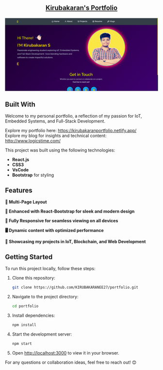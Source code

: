 <h2 align="center">
 

<a href="" target="_blank">Kirubakaran's Portfolio</a>
</h2>
<div align="center">
  <img width="960" alt="image" src="https://github.com/KIRUBAKARANEE27/portfolio/blob/main/public/Screenshot%202025-03-17%20154901.png">
</div>

## Built With

Welcome to my personal portfolio, a reflection of my passion for IoT, Embedded Systems, and Full-Stack Development.

Explore my portfolio here: <a href="https://kirubakaranportfolio.netlify.app/" target="_blank">https://kirubakaranportfolio.netlify.app/</a><br/>
Explore my blog for insights and technical content: <a href="http://www.logicstime.com/" target="_blank">http://www.logicstime.com/</a>

This project was built using the following technologies:

- **React.js**
- **CSS3**
- **VsCode**
- **Bootstrap** for styling

## Features

**📖 Multi-Page Layout**

**🎨 Enhanced with React-Bootstrap for sleek and modern design**

**📱 Fully Responsive for seamless viewing on all devices**

**🖥️ Dynamic content with optimized performance**

**🚀 Showcasing my projects in IoT, Blockchain, and Web Development**

## Getting Started

To run this project locally, follow these steps:

1. Clone this repository:
   ```bash
   git clone https://github.com/KIRUBAKARANEE27/portfolio.git
   ```

2. Navigate to the project directory:
   ```bash
   cd portfolio
   ```

3. Install dependencies:
   ```bash
   npm install
   ```

4. Start the development server:
   ```bash
   npm start
   ```

5. Open [http://localhost:3000](http://localhost:3000) to view it in your browser.

For any questions or collaboration ideas, feel free to reach out! 😊



